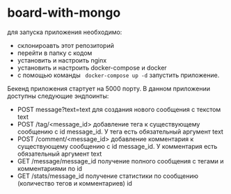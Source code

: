 # board-with-mongo

для запуска приложения необходимо: 
- склонироавть этот репозиторий 
- перейти в папку с кодом
- установить и настроить nginx
- установить и настроить docker-compose и docker
- с помощью команды ` docker-compose up -d` запустить приложение. 


Бекенд приложения стартует на 5000 порту. В данном приложении доступны следующие эндпоинты: 
- POST message?text=text для создания нового сообщения с текстом text
- POST /tag/<message_id> добавление тега к существующему сообщению с id message_id. У тега есть обязательный аргумент text
- POST /comment/<message_id> добавление комментария к существующему сообщению с id message_id. У комментария есть обязательный аргумент text
- GET /message/message_id получение полного сообщения с тегами и комментариями по id
- GET /stats/message_id получение статистики по сообщению (количество тегов и комментариев) id
